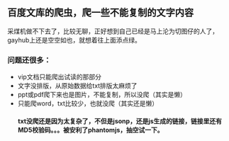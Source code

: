 ## 百度文库的爬虫，爬一些不能复制的文字内容
采煤机做不下去了，比较无聊，正好想到自己已经是马上沦为切图仔的人了，gayhub上还是空空如也，就想着往上面添点绿。
### 问题还很多：
- vip文档只能爬出试读的那部分
- 文字没排版，从原始数据给txt排版太麻烦了
- ppt或pdf爬下来也是图片，不能复制，所以没爬（其实是懒）
- 只能爬word，txt比较少，也就没爬（其实还是懒）
    #### txt没爬还是因为太复杂了，不但是jsonp，还是js生成的链接，链接里还有MD5校验码。。。被安利了phantomjs，抽空试一下。
